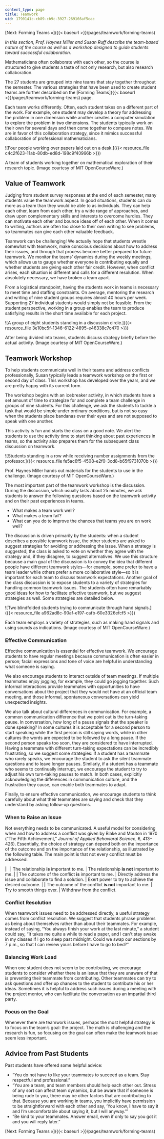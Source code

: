 ```yaml
---
content_type: page
title: Teamwork
uid: 1790141c-cb89-cb9c-3927-269166af5cac
---
```


[Next: Forming Teams »]({{< baseurl >}}/pages/teamwork/forming-teams)

_In this section, Prof. Haynes Miller and Susan Ruff describe the team-based nature of the course as well as a workshop designed to guide students toward successful collaboration._

Mathematicians often collaborate with each other, so the course is structured to give students a taste of not only research, but also research collaboration.

The 27 students are grouped into nine teams that stay together throughout the semester. The various strategies that have been used to create student teams are further described on the [Forming Teams]({{< baseurl >}}/pages/teamwork/forming-teams) page.

Each team works differently. Often, each student takes on a different part of the work. For example, one student may develop a theory for addressing the problem in one dimension while another creates a computer simulation to explore the problem in two dimensions. The students typically work on their own for several days and then come together to compare notes. We are in favor of this collaboration strategy, since it mimics successful collaboration of professional mathematicians.

![Four people working over papers laid out on a desk.]({{< resource_file c4c2f623-11ab-80db-ed8d-198c9f40966b >}})

A team of students working together on mathematical exploration of their research topic. (Image courtesy of MIT OpenCourseWare.)

Value of Teamwork
-----------------

Judging from student survey responses at the end of each semester, many students value the teamwork aspect. In good situations, students can do more as a team than they would be able to as individuals. They can help each other, learn from each other, try a wide range of approaches, and draw upon complementary skills and interests to overcome hurdles. They can motivate each other and bounce ideas off of each other. When it comes to writing, authors are often too close to their own writing to see problems, so teammates can give each other valuable feedback.

Teamwork can be challenging! We actually hope that students wrestle somewhat with teamwork, make conscious decisions about how to address their issues, and through that process become better prepared for future teamwork. We monitor the teams’ dynamics during the weekly meetings, which allows us to gauge whether everyone is contributing equally and whether students are giving each other fair credit. However, when conflict arises, each situation is different and calls for a different resolution. When absolutely necessary, we have broken a team apart.

From a logistical standpoint, having the students work in teams is necessary to meet time and staffing constraints. On average, mentoring the research and writing of nine student groups requires almost 40 hours per week. Supporting 27 individual students would simply not be feasible. From the student perspective, working in a group enables the team to produce satisfying results in the short time available for each project.

![A group of eight students standing in a discussion circle.]({{< resource_file 3e10bc5f-1346-6122-4895-e46338c7c470 >}})

After being divided into teams, students discuss strategy briefly before the actual activity. (Image courtesy of MIT OpenCourseWare.)

Teamwork Workshop
-----------------

To help students communicate well in their teams and address conflicts professionally, Susan typically leads a teamwork workshop on the first or second day of class. This workshop has developed over the years, and we are pretty happy with its current form.

The workshop begins with an icebreaker activity, in which students have a set amount of time to strategize for and complete a team challenge in groups of nine students. For this challenge, we ask the students to tackle a task that would be simple under ordinary conditions, but is not so easy when the students place bandanas over their eyes and are not supposed to speak with one another.

This activity is fun and starts the class on a good note. We alert the students to use the activity time to start thinking about past experiences in teams, so the activity also prepares them for the subsequent class discussion on teamwork.

![Students standing in a row while receiving number assignments from the professor.]({{< resource_file fe5ac6f5-4508-e2f0-3cd8-b65f9731070b >}})

Prof. Haynes Miller hands out materials for the students to use in the challenge. (Image courtesy of MIT OpenCourseWare.)

The most important part of the teamwork workshop is the discussion. During the discussion, which usually lasts about 25 minutes, we ask students to answer the following questions based on the teamwork activity and on their past experiences in teams.

*   What makes a team work well?
*   What makes a team fail?
*   What can you do to improve the chances that teams you are on work well?

The discussion is driven primarily by the students: when a student describes a possible teamwork issue, the other students are asked to suggest strategies for avoiding or addressing the issue. When a strategy is suggested, the class is asked to vote on whether they agree with the strategy and, if they disagree, to suggest alternatives. We use this structure because a main goal of the discussion is to convey the idea that different people have different teamwork styles—for example, some prefer to have a team leader while others prefer a more collaborative style—so it is important for each team to discuss teamwork expectations. Another goal of the class discussion is to expose students to a variety of strategies for handling common teamwork issues. The students often have remarkably good ideas for how to facilitate effective teamwork, but we suggest strategies as well. Some strategies are detailed below.

![Two blindfolded students trying to communicate through hand signals.]({{< resource_file a962ad8c-90af-e197-cafb-60e3326efcf5 >}})

Each team employs a variety of strategies, such as making hand signals and using sounds as indications. (Image courtesy of MIT OpenCourseWare.)

### Effective Communication

Effective communication is essential for effective teamwork. We encourage students to have regular meetings because communication is often easier in person; facial expressions and tone of voice are helpful in understanding what someone is saying.

We also encourage students to interact outside of team meetings. If multiple teammates enjoy jogging, for example, they could go jogging together. Such informal interactions provide teammates with opportunities to have conversations about the project that they would not have at an official team meeting, and those informal, spontaneous conversations can yield unexpected insights.

We also talk about cultural differences in communication. For example, a common communication difference that we point out is the turn-taking pause. In conversation, how long of a pause signals that the speaker is done speaking? In some cultures it is acceptable for a second person to start speaking while the first person is still saying words, while in other cultures the words are expected to be followed by a long pause. If the second person speaks too soon, they are considered to have interrupted. Having a teammate with different turn-taking expectations can be incredibly frustrating, so we suggest some strategies: if a student has a teammate who rarely speaks, we encourage the student to ask the silent teammate questions and to leave longer pauses. Similarly, if a student has a teammate who seems to continually interrupt, we encourage the student to try to adjust his own turn-taking pauses to match. In both cases, explicitly acknowledging the differences in communication culture, and the frustration they cause, can enable both teammates to adapt.

Finally, to ensure effective communication, we encourage students to think carefully about what their teammates are saying and check that they understand by asking follow-up questions.

### When to Raise an Issue

Not everything needs to be communicated. A useful model for considering when and how to address a conflict was given by Blake and Mouton in 1970 (“The Fifth Achievement,” _Journal of Applied Behavioral Science_, 6, 413–426). Essentially, the choice of strategy can depend both on the importance of the outcome and on the importance of the relationship, as illustrated by the following table. The main point is that not every conflict must be addressed.

| &nbsp; | The relationship **is** important to me. | The relationship **is not** important to me. |
| The outcome of the conflict **is** important to me. | Directly address the issue and collaborate to find a solution. | Exert power to try to achieve the desired outcome. |
| The outcome of the conflict **is not** important to me. | Try to smooth things over. | Withdraw from the conflict. 

### Conflict Resolution

When teamwork issues need to be addressed directly, a useful strategy comes from conflict resolution. We suggest that students phrase problems as being about themselves rather than about their teammates. For example, instead of saying, “You always finish your work at the last minute,” a student could say, “It takes me quite a while to read a paper, and I can't stay awake in my classes if I go to sleep past midnight. Could we swap our sections by 7 p.m., so that I can review yours before I have to go to bed?”

### Balancing Work Load

When one student does not seem to be contributing, we encourage students to consider whether there is an issue that they are unaware of that is preventing their teammate from contributing. Other teammates can try to ask questions and offer up chances to the student to contribute his or her ideas. Sometimes it is helpful to address such issues during a meeting with the project mentor, who can facilitate the conversation as an impartial third party.

### Focus on the Goal

Whenever there are teamwork issues, perhaps the most helpful strategy is to focus on the team’s goal: the project. The math is challenging and the research is fun, so focusing on the goal can often make the teamwork issue seem less important.

Advice from Past Students
-------------------------

Past students have offered some helpful advice:

*   “You do not have to like your teammates to succeed as a team. Stay respectful and professional.”
*   “You are a team, and team members should help each other out. Stress of any sort can affect team dynamics, but be aware that if someone is being rude to you, there may be other factors that are contributing to that. Because you are working in teams, you implicitly have permission to be straightforward with each other and say, ‘You know, I have to say it and I’m uncomfortable about saying it, but I will anyway.’”
*   “Be kind to your teammates. Answer email, even if only to say you got it and you will reply later.”

[Next: Forming Teams »]({{< baseurl >}}/pages/teamwork/forming-teams)